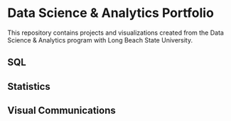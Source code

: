 # Data Science & Analytics Portfolio
This repository contains projects and visualizations created from the Data Science & Analytics program with Long Beach State University.

## SQL

## Statistics

## Visual Communications
 
